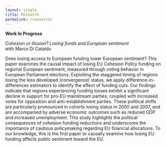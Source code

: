 ```yaml
---
layout: single
title: Research
permalink: /research/
---
```


**Work In Progress**

*Cohesion or illusion? Losing funds and European sentiment* \
with Marco Di Cataldo

Does losing access to European funding lower European sentiment? This
paper examines the causal impact of losing EU Cohesion Policy funding on
regional European sentiment, measured through voting behavior in European
Parliament elections. Exploiting the staggered timing of regions losing
the less developed (convergence) status, we apply difference-in-differences
estimators to identify the effect of funding cuts. Our findings indicate that
regions experiencing funding losses exhibit a significant decline in support for
pro-EU mainstream parties, coupled with increased votes for opposition and
anti-establishment parties. These political shifts are particularly pronounced
in cohorts losing status in 2000 and 2007, and are accompanied by adverse
economic outcomes such as reduced GDP and increased unemployment. This
study highlights the political consequences of cohesion funding reductions
and underscores the importance of cautious policymaking regarding EU
financial allocations. To our knowledge, this is the first paper to causally
examine how losing EU funding affects public sentiment toward the EU.
